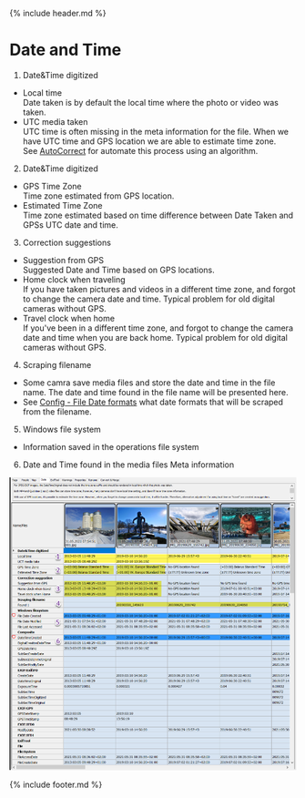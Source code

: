 {% include header.md %}

# Date and Time

1. Date&Time digitized
  - Local time<br>Date taken is by default the local time where the photo or video was taken.
  - UTC media taken<br>UTC time is often missing in the meta information for the file. When we have UTC time and GPS location we are able to estimate time zone. <br> See [AutoCorrect](../autocorrect/) for automate this process using an algorithm.
2. Date&Time digitized
  - GPS Time Zone <br> Time zone estimated from GPS location.
  - Estimated Time Zone <br> Time zone estimated based on time difference between Date Taken and GPSs UTC date and time.
3. Correction suggestions
  - Suggestion from GPS <br> Suggested Date and Time based on GPS locations.
  - Home clock when traveling <br> If you have taken pictures and videos in a different time zone, and forgot to change the camera date and time. Typical problem for old digital cameras without GPS.
  - Travel clock when home <br> If you've been in a different time zone, and forgot to change the camera date and time when you are back home. Typical problem for old digital cameras without GPS.
4. Scraping filename
  - Some camra save media files and store the date and time in the file name. The date and time found in the file name will be presented here.
  - See [Config - File Date formats](../config/) what date formats that will be scraped from the filename.
5. Windows file system
  - Information saved in the operations file system
6. Date and Time found in the media files Meta information

!["Date and time steps"](date_date-and-time-steps.png)

{% include footer.md %}
